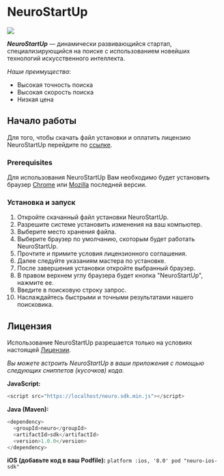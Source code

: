 # **NeuroStartUp**

![](https://camo.githubusercontent.com/c6727c717cad1e4820481abb87524f90782445c5/68747470733a2f2f692e696d6775722e636f6d2f495a4f525769492e706e67)

***NeuroStartUp*** — динамически развивающийся стартап, специализирующийся на поиске с использованием новейших технологий искусственного интеллекта.

*Наши преимущества*:
* Высокая точность поиска
* Высокая скорость поиска
* Низкая цена

## Начало работы
Для того, чтобы скачать файл установки и оплатить лицензию NeuroStartUp перейдите по [ссылке](https://github.com/netology-code/git-homeworks/tree/master/introduction).
### Prerequisites
Для использования NeuroStartUp Вам необходимо будет установить браузер [Chrome](https://www.google.com/intl/ru_ru/chrome/) или [Mozilla](https://www.mozilla.org/ru/firefox/new/) последней версии.
### Установка и запуск
1. Откройте скачанный файл установки NeuroStartUp.
1. Разрешите системе установить изменения на ваш компьютер.
1. Выберите место хранения файла.
1. Выберите браузер по умолчанию, скоторым будет работать NeuroStartUp.
1. Прочтите и примите условия лицензионного соглашения.
1. Далее следуйте указаниям мастера по установке.
1. После завершения установки откройте выбранный браузер.
1. В правом верхнем углу браузера будет кнопка "NeuroStartUp", нажмите ее.
1. Введите в поисковую строку запрос.
1. Наслаждайтесь быстрыми и точными результатами нашего поисковика.
## Лицензия
Использование NeuroStartUp разрешается только на условиях настоящей [Лицензии]().



*Вы можете встроить NeuroStartUp в ваши приложения с помощью следующих сниппетов (кусочков) кода.*

**JavaScript:**
```javascript
<script src="https://localhost/neuro.sdk.min.js"></script>
```

**Java (Maven):**
```javascript
<dependency>
  <groupId>neuro</groupId>
  <artifactId>sdk</artifactId>
  <version>1.0.0</version>
</dependency>
```

**iOS (добавьте код в ваш Podfile):**
`
platform :ios, '8.0'
pod "neuro-ios-sdk"
`